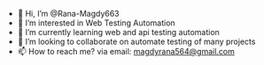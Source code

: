 - 👋 Hi, I’m @Rana-Magdy663
- 👀 I’m interested in Web Testing Automation
- 🌱 I’m currently learning web and api testing automation 
- 💞️ I’m looking to collaborate on automate testing of many projects
- 📫 How to reach me? via email: magdyrana564@gmail.com 

<!---
Rana-Magdy663/Rana-Magdy663 is a ✨ special ✨ repository because its `README.md` (this file) appears on your GitHub profile.
You can click the Preview link to take a look at your changes.
--->
